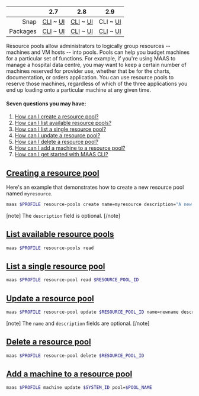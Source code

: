 <!-- deb-2-7-cli
||2.7|2.8|2.9|
|-----:|:-----:|:-----:|:-----:|
|Snap|[CLI](/t/resource-pools/3078) ~ [UI](/t/resource-pools/3079)|[CLI](/t/resource-pools/3080) ~ [UI](/t/resource-pools/3081)|[CLI](/t/resource-pools/3082) ~ [UI](/t/resource-pools/3083)|
|Packages|CLI ~ [UI](/t/resource-pools/3085)|[CLI](/t/resource-pools/3086) ~ [UI](/t/resource-pools/3087)|[CLI](/t/resource-pools/3088) ~ [UI](/t/resource-pools/3089)|
 deb-2-7-cli -->

<!-- deb-2-7-ui
||2.7|2.8|2.9|
|-----:|:-----:|:-----:|:-----:|
|Snap|[CLI](/t/resource-pools/3078) ~ [UI](/t/resource-pools/3079)|[CLI](/t/resource-pools/3080) ~ [UI](/t/resource-pools/3081)|[CLI](/t/resource-pools/3082) ~ [UI](/t/resource-pools/3083)|
|Packages|[CLI](/t/resource-pools/3084) ~ UI|[CLI](/t/resource-pools/3086) ~ [UI](/t/resource-pools/3087)|[CLI](/t/resource-pools/3088) ~ [UI](/t/resource-pools/3089)|
 deb-2-7-ui -->

<!-- deb-2-8-cli
||2.7|2.8|2.9|
|-----:|:-----:|:-----:|:-----:|
|Snap|[CLI](/t/resource-pools/3078) ~ [UI](/t/resource-pools/3079)|[CLI](/t/resource-pools/3080) ~ [UI](/t/resource-pools/3081)|[CLI](/t/resource-pools/3082) ~ [UI](/t/resource-pools/3083)|
|Packages|[CLI](/t/resource-pools/3084) ~ [UI](/t/resource-pools/3085)|CLI ~ [UI](/t/resource-pools/3087)|[CLI](/t/resource-pools/3088) ~ [UI](/t/resource-pools/3089)|
 deb-2-8-cli -->

<!-- deb-2-8-ui
||2.7|2.8|2.9|
|-----:|:-----:|:-----:|:-----:|
|Snap|[CLI](/t/resource-pools/3078) ~ [UI](/t/resource-pools/3079)|[CLI](/t/resource-pools/3080) ~ [UI](/t/resource-pools/3081)|[CLI](/t/resource-pools/3082) ~ [UI](/t/resource-pools/3083)|
|Packages|[CLI](/t/resource-pools/3084) ~ [UI](/t/resource-pools/3085)|[CLI](/t/resource-pools/3086) ~ UI|[CLI](/t/resource-pools/3088) ~ [UI](/t/resource-pools/3089)|
 deb-2-8-ui -->

<!-- deb-2-9-cli
||2.7|2.8|2.9|
|-----:|:-----:|:-----:|:-----:|
|Snap|[CLI](/t/resource-pools/3078) ~ [UI](/t/resource-pools/3079)|[CLI](/t/resource-pools/3080) ~ [UI](/t/resource-pools/3081)|[CLI](/t/resource-pools/3082) ~ [UI](/t/resource-pools/3083)|
|Packages|[CLI](/t/resource-pools/3084) ~ [UI](/t/resource-pools/3085)|[CLI](/t/resource-pools/3086) ~ [UI](/t/resource-pools/3087)|CLI ~ [UI](/t/resource-pools/3089)|
 deb-2-9-cli -->

<!-- deb-2-9-ui
||2.7|2.8|2.9|
|-----:|:-----:|:-----:|:-----:|
|Snap|[CLI](/t/resource-pools/3078) ~ [UI](/t/resource-pools/3079)|[CLI](/t/resource-pools/3080) ~ [UI](/t/resource-pools/3081)|[CLI](/t/resource-pools/3082) ~ [UI](/t/resource-pools/3083)|
|Packages|[CLI](/t/resource-pools/3084) ~ [UI](/t/resource-pools/3085)|[CLI](/t/resource-pools/3086) ~ [UI](/t/resource-pools/3087)|[CLI](/t/resource-pools/3088) ~ UI|
 deb-2-9-ui -->

<!-- snap-2-7-cli
||2.7|2.8|2.9|
|-----:|:-----:|:-----:|:-----:|
|Snap|CLI ~ [UI](/t/resource-pools/3079)|[CLI](/t/resource-pools/3080) ~ [UI](/t/resource-pools/3081)|[CLI](/t/resource-pools/3082) ~ [UI](/t/resource-pools/3083)|
|Packages|[CLI](/t/resource-pools/3084) ~ [UI](/t/resource-pools/3085)|[CLI](/t/resource-pools/3086) ~ [UI](/t/resource-pools/3087)|[CLI](/t/resource-pools/3088) ~ [UI](/t/resource-pools/3089)|
 snap-2-7-cli -->

<!-- snap-2-7-ui
||2.7|2.8|2.9|
|-----:|:-----:|:-----:|:-----:|
|Snap|[CLI](/t/resource-pools/3078) ~ UI|[CLI](/t/resource-pools/3080) ~ [UI](/t/resource-pools/3081)|[CLI](/t/resource-pools/3082) ~ [UI](/t/resource-pools/3083)|
|Packages|[CLI](/t/resource-pools/3084) ~ [UI](/t/resource-pools/3085)|[CLI](/t/resource-pools/3086) ~ [UI](/t/resource-pools/3087)|[CLI](/t/resource-pools/3088) ~ [UI](/t/resource-pools/3089)|
 snap-2-7-ui -->

<!-- snap-2-8-cli
||2.7|2.8|2.9|
|-----:|:-----:|:-----:|:-----:|
|Snap|[CLI](/t/resource-pools/3078) ~ [UI](/t/resource-pools/3079)|CLI ~ [UI](/t/resource-pools/3081)|[CLI](/t/resource-pools/3082) ~ [UI](/t/resource-pools/3083)|
|Packages|[CLI](/t/resource-pools/3084) ~ [UI](/t/resource-pools/3085)|[CLI](/t/resource-pools/3086) ~ [UI](/t/resource-pools/3087)|[CLI](/t/resource-pools/3088) ~ [UI](/t/resource-pools/3089)|
 snap-2-8-cli -->

<!-- snap-2-8-ui
||2.7|2.8|2.9|
|-----:|:-----:|:-----:|:-----:|
|Snap|[CLI](/t/resource-pools/3078) ~ [UI](/t/resource-pools/3079)|[CLI](/t/resource-pools/3080) ~ UI|[CLI](/t/resource-pools/3082) ~ [UI](/t/resource-pools/3083)|
|Packages|[CLI](/t/resource-pools/3084) ~ [UI](/t/resource-pools/3085)|[CLI](/t/resource-pools/3086) ~ [UI](/t/resource-pools/3087)|[CLI](/t/resource-pools/3088) ~ [UI](/t/resource-pools/3089)|
 snap-2-8-ui -->

||2.7|2.8|2.9|
|-----:|:-----:|:-----:|:-----:|
|Snap|[CLI](/t/resource-pools/3078) ~ [UI](/t/resource-pools/3079)|[CLI](/t/resource-pools/3080) ~ [UI](/t/resource-pools/3081)|CLI ~ [UI](/t/resource-pools/3083)|
|Packages|[CLI](/t/resource-pools/3084) ~ [UI](/t/resource-pools/3085)|[CLI](/t/resource-pools/3086) ~ [UI](/t/resource-pools/3087)|[CLI](/t/resource-pools/3088) ~ [UI](/t/resource-pools/3089)|

<!-- snap-2-9-ui
||2.7|2.8|2.9|
|-----:|:-----:|:-----:|:-----:|
|Snap|[CLI](/t/resource-pools/3078) ~ [UI](/t/resource-pools/3079)|[CLI](/t/resource-pools/3080) ~ [UI](/t/resource-pools/3081)|[CLI](/t/resource-pools/3082) ~ UI|
|Packages|[CLI](/t/resource-pools/3084) ~ [UI](/t/resource-pools/3085)|[CLI](/t/resource-pools/3086) ~ [UI](/t/resource-pools/3087)|[CLI](/t/resource-pools/3088) ~ [UI](/t/resource-pools/3089)|
 snap-2-9-ui -->

Resource pools allow administrators to logically group resources -- machines and VM hosts -- into pools. Pools can help you budget machines for a particular set of functions.  For example, if you're using MAAS to manage a hospital data centre, you may want to keep a certain number of machines reserved for provider use, whether that be for the charts, documentation, or orders application.  You can use resource pools to reserve those machines, regardless of which of the three applications you end up loading onto a particular machine at any given time. 


#### Seven questions you may have:

1. [How can I create a resource pool?](#heading--creating-a-resource-pool)
2. [How can I list available resource pools?](#heading--list-available-resource-pools)
3. [How can I list a single resource pool?](#heading--list-a-single-resource-pool)
4. [How can I update a resource pool?](#heading--update-a-resource-pool)
5. [How can I delete a resource pool?](#heading--delete-a-resource-pool)
6. [How can I add a machine to a resource pool?](#heading--add-a-machine-to-a-resource-pool)
7. [How can I get started with MAAS CLI?](/t/maas-cli/802)

<a href="#heading--creating-a-resource-pool"><h2 id="heading--creating-a-resource-pool">Creating a resource pool</h2></a>

Here's an example that demonstrates how to create a new resource pool named `myresource`.

``` bash
maas $PROFILE resource-pools create name=myresource description="A new resource pool."
```

[note]
The `description` field is optional.
[/note]

<a href="#heading--list-available-resource-pools"><h2 id="heading--list-available-resource-pools">List available resource pools</h2></a>

``` bash
maas $PROFILE resource-pools read
```

<a href="#heading--list-a-single-resource-pool"><h2 id="heading--list-a-single-resource-pool">List a single resource pool</h2></a>

``` bash
maas $PROFILE resource-pool read $RESOURCE_POOL_ID
```

<a href="#heading--update-a-resource-pool"><h2 id="heading--update-a-resource-pool">Update a resource pool</h2></a>

``` bash
maas $PROFILE resource-pool update $RESOURCE_POOL_ID name=newname description="A new description."
```

[note]
The `name` and `description` fields are optional.
[/note]

<a href="#heading--delete-a-resource-pool"><h2 id="heading--delete-a-resource-pool">Delete a resource pool</h2></a>

``` bash
maas $PROFILE resource-pool delete $RESOURCE_POOL_ID
```

<a href="#heading--add-a-machine-to-a-resource-pool"><h2 id="heading--add-a-machine-to-a-resource-pool">Add a machine to a resource pool</h2></a>

``` bash
maas $PROFILE machine update $SYSTEM_ID pool=$POOL_NAME
```


<!-- snap-2-7-ui snap-2-8-ui snap-2-9-ui deb-2-7-ui deb-2-8-ui deb-2-9-ui
#### Six questions you may have:

1. [How can I add a resource pool?](#heading--add-a-resource-pool)
2. [How can I delete a resource pool?](#heading--deleting-a-resource-pool)
3. [How do I add a node to a resource pool?](#heading--add-a-node-to-a-resource-pool)
4. [How do I remove a node from a resource pool?](#heading--removing-a-node-from-a-resource-pool)
5. [How do I add a VM host to a resource pool?](#heading--add-a-vm-host-to-a-resource-pool)
6. [How do I remove a VM host from a resource pool?](#heading--removing-a-vm-host-from-a-resource-pool)

Administrators can manage resource pools on the Machines page in the web UI, under the Resource pools tab.   Also note that all MAAS installations have a resource pool named "default." MAAS automatically adds new machines to the default resource pool.

<a href="#heading--add-a-resource-pool"><h2 id="heading--add-a-resource-pool">Add a resource pool</h2></a>

Use the Add pool button to add a new resource pool.

After giving your new pool a name and description, click the Add pool button:

<a href="https://assets.ubuntu.com/v1/2f010325-nodes-resource-pools__2.5_add-pool.png" target = "_blank"><img src="https://assets.ubuntu.com/v1/2f010325-nodes-resource-pools__2.5_add-pool.png"></a>

<a href="#heading--deleting-a-resource-pool"><h2 id="heading--deleting-a-resource-pool">Deleting a resource pool</h2></a>

To delete a resource pool, click the trashcan icon next to the pool.

<a href="https://assets.ubuntu.com/v1/630ed938-nodes-resource-pools__2.5_delete-pool.png" target = "_blank"><img src="https://assets.ubuntu.com/v1/630ed938-nodes-resource-pools__2.5_delete-pool.png"></a>

[note]
If you delete a resource pool, all machines that belong to that resource pool will return to the default pool.
[/note]

<a href="#heading--add-a-node-to-a-resource-pool"><h2 id="heading--add-a-node-to-a-resource-pool">Add a machine to a resource pool</h2></a>

To add a machine to a resource pool, on the Machines page, select the machine you want to add to the resource pool. Next, select the Configuration tab. Now select the resource pool and click the Save changes button.

<a href="https://assets.ubuntu.com/v1/648e7a8e-nodes-resource-pools__2.5_add-machine.png" target = "_blank"><img src="https://assets.ubuntu.com/v1/648e7a8e-nodes-resource-pools__2.5_add-machine.png"></a>

<a href="#heading--removing-a-node-from-a-resource-pool"><h2 id="heading--removing-a-node-from-a-resource-pool">Removing a machine from a resource pool</h2></a>

To remove a machine from a resource pool, follow the same procedure you would use to add a machine, but select "default" as the new resource pool. This action will return the machine to the default resource pool.

<a href="#heading--add-a-vm-host-to-a-resource-pool"><h2 id="heading--add-a-vm-host-to-a-resource-pool">Add a VM host to a resource pool</h2></a>

You can add a VM host to a resource pool when you create a new VM host, or you can edit a VM host's configuration:

<a href="https://assets.ubuntu.com/v1/84a89952-nodes-resource-pools__2.5_pod_to_pool.png" target = "_blank"><img src="https://assets.ubuntu.com/v1/84a89952-nodes-resource-pools__2.5_pod_to_pool.png"></a>

<a href="#heading--removing-a-vm-host-from-a-resource-pool"><h2 id="heading--removing-a-vm-host-from-a-resource-pool">Removing a VM host from a resource pool</h2></a>

To remove a VM host from a resource pool, follow the same procedure you would use to add a VM host to a resource pool, except select "default" as the new resource pool. This action will return the machine to the default resource pool.

snap-2-7-ui snap-2-8-ui snap-2-9-ui deb-2-7-ui deb-2-8-ui deb-2-9-ui -->